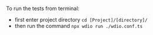 To run the tests from terminal:  
- first enter project directory
`cd [Project]/[directory]/`  
- then run the command
`npx wdio run ./wdio.conf.ts`